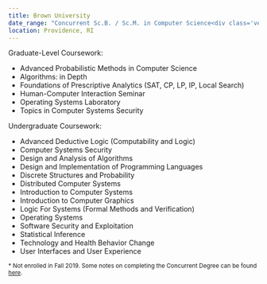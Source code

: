 ```yaml
---
title: Brown University
date_range: "Concurrent Sc.B. / Sc.M. in Computer Science<div class='vertical-spacer spacer-tiny'></div>September 2017 - December 2021 <sup> *</sup>"
location: Providence, RI
---
```


<span class="text-underline">Graduate-Level Coursework:</span>

* Advanced Probabilistic Methods in Computer Science
* Algorithms: in Depth
* Foundations of Prescriptive Analytics (SAT, CP, LP, IP, Local Search)
* Human-Computer Interaction Seminar
* Operating Systems Laboratory
* Topics in Computer Systems Security

<span class="text-underline">Undergraduate Coursework:</span>

* Advanced Deductive Logic (Computability and Logic)
* Computer Systems Security
* Design and Analysis of Algorithms
* Design and Implementation of Programming Languages
* Discrete Structures and Probability
* Distributed Computer Systems
* Introduction to Computer Systems
* Introduction to Computer Graphics
* Logic For Systems (Formal Methods and Verification)
* Operating Systems
* Software Security and Exploitation
* Statistical Inference
* Technology and Health Behavior Change
* User Interfaces and User Experience

<sup>* Not enrolled in Fall 2019. Some notes on completing the Concurrent Degree can be found [here](notes/brown-courses).
